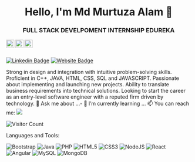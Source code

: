 <h1 align = "center">Hello, I'm Md Murtuza Alam 👋</h1>
<h3 align = "center">FULL STACK DEVELPOMENT INTERNSHIP EDUREKA</h3>

<a href="https://www.linkedin.com/in/murtuzaalam9/">
  <img align="left" alt="Murtuza Linkdein" width="22px" src="https://cdn.jsdelivr.net/npm/simple-icons@v3/icons/linkedin.svg" />
</a>
<a href="https://github.com/murtazaalam">
  <img align="left" alt="Murtuza Github" width="22px" src="https://cdn.jsdelivr.net/npm/simple-icons@v3/icons/github.svg" />
</a>
<a href="https://instagram.com/murtazaalam9/">
  <img align="left" alt="Murtuza Instagram" width="22px" src="https://cdn.jsdelivr.net/npm/simple-icons@v3/icons/instagram.svg" />
</a>

<br/>
<br/>



[![Linkedin Badge](https://img.shields.io/badge/-Murtuza-blue?style=flat-square&logo=Linkedin&logoColor=white&link=https://www.linkedin.com/in/aakash--01629954/)](https://www.linkedin.com/in/murtuzaalam9/)
[![Website Badge](https://img.shields.io/badge/StackOverflow-Murtuza-blue)](https://stackoverflow.com/users/8927672/murtaza-alam?tab=profile)

Strong in design and integration with intuitive problem-solving skills. Proficient in C++, JAVA, HTML, CSS, SQL and JAVASCRIPT. Passionate about implementing and launching new projects. Ability to translate business requirements into technical solutions. Looking to start the career as an entry-level software engineer with a reputed firm driven by technology.
💬 Ask me about ...- 🌱 I’m currently learning ...
📫 You can reach me:  <a href="mailto:murtazaalam9@gmail.com"><img src="https://img.shields.io/badge/gmail-%23DD0031.svg?&style=flat-square&logo=gmail&logoColor=white"/></a>



![Visitor Count](https://profile-counter.glitch.me/murtazaalam/count.svg)

Languages and Tools:


 <img alt="Bootstrap" src="https://img.shields.io/badge/bootstrap-%23563D7C.svg?style=flat-square&logo=bootstrap&logoColor=white"/> <img alt="Java" src="https://img.shields.io/badge/java-%23ED8B00.svg?style=flat-square&logo=java&logoColor=white"/> <img alt="PHP" src="https://img.shields.io/badge/php-%23777BB4.svg?style=flat-square&logo=php&logoColor=white"/> <img alt="HTML5" src="https://img.shields.io/badge/html5-%23E34F26.svg?style=flat-square&logo=html5&logoColor=white"/> <img alt="CSS3" src="https://img.shields.io/badge/css3-%231572B6.svg?style=flat-square&logo=css3&logoColor=white"/> <img alt="NodeJS" src="https://img.shields.io/badge/node.js-%2343853D.svg?style=flat-square&logo=node-dot-js&logoColor=white"/> <img alt="React" src="https://img.shields.io/badge/react-%2320232a.svg?style=flat-square&logo=react&logoColor=%2361DAFB"/> <img alt="Angular" src="https://img.shields.io/badge/angular-%23DD0031.svg?flat-square&logo=angular&logoColor=white"/>  <img alt="MySQL" src="https://img.shields.io/badge/mysql-%2300f.svg?style=flat-square&logo=mysql&logoColor=white"/> <img alt="MongoDB" src ="https://img.shields.io/badge/MongoDB-%234ea94b.svg?style=flat-square&logo=mongodb&logoColor=white"/>

<!--
**Aakashdeveloper/Aakashdeveloper** is a ✨ _special_ ✨ repository because its `README.md` (this file) appears on your GitHub profile.

Here are some ideas to get you started:

- 🔭 I’m currently working on ...
- 🌱 I’m currently learning ...
- 👯 I’m looking to collaborate on ...
- 🤔 I’m looking for help with ...
- 💬 Ask me about ...
- 📫 How to reach me: ...
- 😄 Pronouns: ...
- ⚡ Fun fact: .....

--
